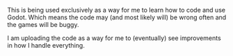 This is being used exclusively as a way for me to learn how to code and use Godot. Which means the code may (and most likely will) be wrong often and the games will be buggy.

I am uploading the code as a way for me to (eventually) see improvements in how I handle everything.
